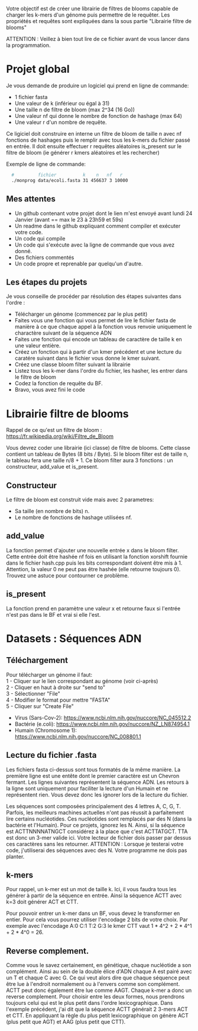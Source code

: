 Votre objectif est de créer une librairie de filtres de blooms capable de charger les k-mers d'un génome puis permettre de le requêter. Les propriétés et requêtes sont expliquées dans la sous partie "Librairie filtre de blooms"

ATTENTION : Veillez à bien tout lire de ce fichier avant de vous lancer dans la programmation.


# Projet global

Je vous demande de produire un logiciel qui prend en ligne de commande:
- 1 fichier fasta
- Une valeur de k (inférieur ou égal à 31)
- Une taille n de filtre de bloom (max 2^34 (16 Go))
- Une valeur nf qui donne le nombre de fonction de hashage (max 64)
- Une valeur r d'un nombre de requête.

Ce ligiciel doit construire en interne un filtre de bloom de taille n avec nf fonctions de hashages puis le remplir avec tous les k-mers du fichier passé en entrée.
Il doit ensuite effectuer r requêtes aléatoires is_present sur le filtre de bloom (ie générer r kmers aléatoires et les rechercher)

Exemple de ligne de commande:
```bash
  #         fichier          k    n   nf   r
  ./monprog data/ecoli.fasta 31 456637 3 10000
```

## Mes attentes

- Un github contenant votre projet dont le lien m'est envoyé avant lundi 24 Janvier (avant == max le 23 à 23h59 et 59s)  
- Un readme dans le github expliquant comment compiler et exécuter votre code.
- Un code qui compile
- Un code qui s'exécute avec la ligne de commande que vous avez donné.
- Des fichiers commentés
- Un code propre et reprenable par quelqu'un d'autre.


## Les étapes du projets

Je vous conseille de procéder par résolution des étapes suivantes dans l'ordre :  
- Télécharger un génome (commencez par le plus petit)  
- Faites vous une fonction qui vous permet de lire le fichier fasta de manière à ce que chaque appel à la fonction vous renvoie uniquement le charactère suivant de la séquence ADN  
- Faites une fonction qui encode un tableau de caractère de taille k en une valeur entière.
- Créez un fonction qui à partir d'un kmer précédent et une lecture du caratére suivant dans le fichier vous donne le kmer suivant.  
- Créez une classe bloom filter suivant la librairie
- Listez tous les k-mer dans l'ordre du fichier, les hasher, les entrer dans le filtre de bloom
- Codez la fonction de requête du BF.
- Bravo, vous avez fini le code


# Librairie filtre de blooms

Rappel de ce qu'est un filtre de bloom : https://fr.wikipedia.org/wiki/Filtre_de_Bloom  

Vous devrez coder une librairie (ici classe) de filtre de blooms.
Cette classe contient un tableau de Bytes (8 bits / Byte).
Si le bloom filter est de taille n, le tableau fera une taille n/8 + 1.
Ce bloom filter aura 3 fonctions : un constructeur, add_value et is_present.

## Constructeur

Le filtre de bloom est construit vide mais avec 2 parametres:  
- Sa taille (en nombre de bits) n.
- Le nombre de fonctions de hashage utilisées nf.

## add_value

La fonction permet d'ajouter une nouvelle entrée x dans le bloom filter.
Cette entrée doit être hashée nf fois en utilisant la fonction xorshift fournie dans le fichier hash.cpp puis les bits correspondant doivent être mis à 1.
Attention, la valeur 0 ne peut pas être hashée (elle retourne toujours 0).
Trouvez une astuce pour contourner ce problème.

## is_present

La fonction prend en paramètre une valeur x et retourne faux si l'entrée n'est pas dans le BF et vrai si elle l'est.


# Datasets : Séquences ADN

## Téléchargement

Pour télécharger un génome il faut:  
1 - Cliquer sur le lien correspondant au génome (voir ci-après)  
2 - Cliquer en haut à droite sur "send to"  
3 - Sélectionner "File"  
4 - Modifier le format pour mettre "FASTA"  
5 - Cliquer sur "Create File"  

- Virus (Sars-Cov-2): https://www.ncbi.nlm.nih.gov/nuccore/NC_045512.2  
- Bactérie (e.coli): https://www.ncbi.nlm.nih.gov/nuccore/NZ_LN874954.1  
- Humain (Chromosome 1): https://www.ncbi.nlm.nih.gov/nuccore/NC_008801.1

## Lecture du fichier .fasta

Les fichiers fasta ci-dessus sont tous formatés de la même manière.
La première ligne est une entête dont le premier caractère est un Chevron fermant.
Les lignes suivantes représentent la séquence ADN.
Les retours à la ligne sont uniquement pour faciliter la lecture d'un Humain et ne représentent rien.
Vous devez donc les ignorer lors de la lecture du fichier.  

Les séquences sont composées principalement des 4 lettres A, C, G, T.
Parfois, les meilleurs machines actuelles n'ont pas réussit à parfaitement lire certains nucléotides.
Ces nucléotides sont remplacés par des N (dans la bactérie et l'Humain).
Pour ce projets, ignorez les N.
Ainsi, si la séquence est ACTTNNNNATNGCT considérez à la place que c'est ACTTATGCT.
TTA est donc un 3-mer valide ici.
Votre lecteur de fichier dois passer par dessus ces caractères sans les retourner.
ATTENTION : Lorsque je testerai votre code, j'utiliserai des séquences avec des N. Votre programme ne dois pas planter.



## k-mers

Pour rappel, un k-mer est un mot de taille k.
Ici, il vous faudra tous les générer à partir de la séquence en entrée.
Ainsi la séquence ACTT avec k=3 doit générer ACT et CTT.
  
Pour pouvoir entrer un k-mer dans un BF, vous devez le transformer en entier.
Pour cela vous pourrez utiliser l'encodage 2 bits de votre choix.
Par exemple avec l'encodage A:0 C:1 T:2 G:3 le kmer CTT vaut 1 * 4^2 + 2 * 4^1 + 2 * 4^0 = 26.


## Reverse complement.

Comme vous le savez certainement, en génétique, chaque nucléotide a son complément.
Ainsi au sein de la double élice d'ADN chaque A est pairé avec un T et chaque C avec G.
Ce qui veut alors dire que chaque séquence peut être lue à l'endroit normalement ou à l'envers comme son complément.
ACTT peut donc également être lue comme AAGT.
Chaque k-mer a donc un reverse complement.
Pour choisir entre les deux formes, nous prendrons toujours celui qui est le plus petit dans l'ordre lexicographique.
Dans l'exemple précédent, j'ai dit que la séquence ACTT générait 2 3-mers ACT et CTT.
En appliquant la règle du plus petit lexicographique on génère ACT (plus petit que AGT) et AAG (plus petit que CTT).
